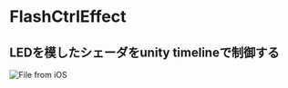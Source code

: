 # FlashCtrlEffect
## LEDを模したシェーダをunity timelineで制御する
![File from iOS](https://user-images.githubusercontent.com/42016856/74647943-f76de800-51bf-11ea-9aa5-0f27799e31be.gif)
